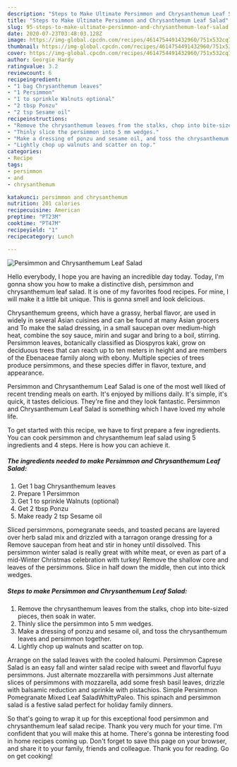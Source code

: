 ```yaml
---
description: "Steps to Make Ultimate Persimmon and Chrysanthemum Leaf Salad"
title: "Steps to Make Ultimate Persimmon and Chrysanthemum Leaf Salad"
slug: 95-steps-to-make-ultimate-persimmon-and-chrysanthemum-leaf-salad
date: 2020-07-23T03:48:03.128Z
image: https://img-global.cpcdn.com/recipes/4614754491432960/751x532cq70/persimmon-and-chrysanthemum-leaf-salad-recipe-main-photo.jpg
thumbnail: https://img-global.cpcdn.com/recipes/4614754491432960/751x532cq70/persimmon-and-chrysanthemum-leaf-salad-recipe-main-photo.jpg
cover: https://img-global.cpcdn.com/recipes/4614754491432960/751x532cq70/persimmon-and-chrysanthemum-leaf-salad-recipe-main-photo.jpg
author: Georgie Hardy
ratingvalue: 3.2
reviewcount: 6
recipeingredient:
- "1 bag Chrysanthemum leaves"
- "1 Persimmon"
- "1 to sprinkle Walnuts optional"
- "2 tbsp Ponzu"
- "2 tsp Sesame oil"
recipeinstructions:
- "Remove the chrysanthemum leaves from the stalks, chop into bite-sized pieces, then soak in water."
- "Thinly slice the persimmon into 5 mm wedges."
- "Make a dressing of ponzu and sesame oil, and toss the chrysanthemum leaves and persimmon together."
- "Lightly chop up walnuts and scatter on top."
categories:
- Recipe
tags:
- persimmon
- and
- chrysanthemum

katakunci: persimmon and chrysanthemum 
nutrition: 201 calories
recipecuisine: American
preptime: "PT23M"
cooktime: "PT47M"
recipeyield: "1"
recipecategory: Lunch

---
```



![Persimmon and Chrysanthemum Leaf Salad](https://img-global.cpcdn.com/recipes/4614754491432960/751x532cq70/persimmon-and-chrysanthemum-leaf-salad-recipe-main-photo.jpg)

Hello everybody, I hope you are having an incredible day today. Today, I'm gonna show you how to make a distinctive dish, persimmon and chrysanthemum leaf salad. It is one of my favorites food recipes. For mine, I will make it a little bit unique. This is gonna smell and look delicious.

Chrysanthemum greens, which have a grassy, herbal flavor, are used in widely in several Asian cuisines and can be found at many Asian grocers and To make the salad dressing, in a small saucepan over medium-high heat, combine the soy sauce, mirin and sugar and bring to a boil, stirring. Persimmon leaves, botanically classified as Diospyros kaki, grow on deciduous trees that can reach up to ten meters in height and are members of the Ebenaceae family along with ebony. Multiple species of trees produce persimmons, and these species differ in flavor, texture, and appearance.

Persimmon and Chrysanthemum Leaf Salad is one of the most well liked of recent trending meals on earth. It's enjoyed by millions daily. It's simple, it's quick, it tastes delicious. They're fine and they look fantastic. Persimmon and Chrysanthemum Leaf Salad is something which I have loved my whole life.


To get started with this recipe, we have to first prepare a few ingredients. You can cook persimmon and chrysanthemum leaf salad using 5 ingredients and 4 steps. Here is how you can achieve it.

<!--inarticleads1-->

##### The ingredients needed to make Persimmon and Chrysanthemum Leaf Salad:

1. Get 1 bag Chrysanthemum leaves
1. Prepare 1 Persimmon
1. Get 1 to sprinkle Walnuts (optional)
1. Get 2 tbsp Ponzu
1. Make ready 2 tsp Sesame oil


Sliced persimmons, pomegranate seeds, and toasted pecans are layered over herb salad mix and drizzled with a tarragon orange dressing for a Remove saucepan from heat and stir in honey until dissolved. This persimmon winter salad is really great with white meat, or even as part of a mid-Winter Christmas celebration with turkey! Remove the shallow core and leaves of the persimmons. Slice in half down the middle, then cut into thick wedges. 

<!--inarticleads2-->

##### Steps to make Persimmon and Chrysanthemum Leaf Salad:

1. Remove the chrysanthemum leaves from the stalks, chop into bite-sized pieces, then soak in water.
1. Thinly slice the persimmon into 5 mm wedges.
1. Make a dressing of ponzu and sesame oil, and toss the chrysanthemum leaves and persimmon together.
1. Lightly chop up walnuts and scatter on top.


Arrange on the salad leaves with the cooled haloumi. Persimmon Caprese Salad is an easy fall and winter salad recipe with sweet and flavorful fuyu persimmons. Just alternate mozzarella with persimmons Just alternate slices of persimmons with mozzarella, add some fresh basil leaves, drizzle with balsamic reduction and sprinkle with pistachios. Simple Persimmon Pomegranate Mixed Leaf SaladWhittyPaleo. This spinach and persimmon salad is a festive salad perfect for holiday family dinners. 

So that's going to wrap it up for this exceptional food persimmon and chrysanthemum leaf salad recipe. Thank you very much for your time. I'm confident that you will make this at home. There's gonna be interesting food in home recipes coming up. Don't forget to save this page on your browser, and share it to your family, friends and colleague. Thank you for reading. Go on get cooking!
